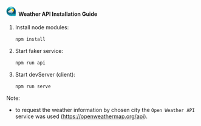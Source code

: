 <h4>
  <img src="https://github.com/yevhentatiievskyi/Weather-API/blob/master/src/assets/logo.png?raw=true" alt="drawing" width="25"/>
  &nbsp;Weather API Installation Guide  
</h4>

1. Install node modules: 
    ```bash
    npm install
    ```
2. Start faker service:
    ```bash
    npm run api
    ```
3. Start devServer (client):
    ```bash
    npm run serve
    ```
Note: 
- to request the weather information by chosen city the `Open Weather API` service was used (https://openweathermap.org/api).
